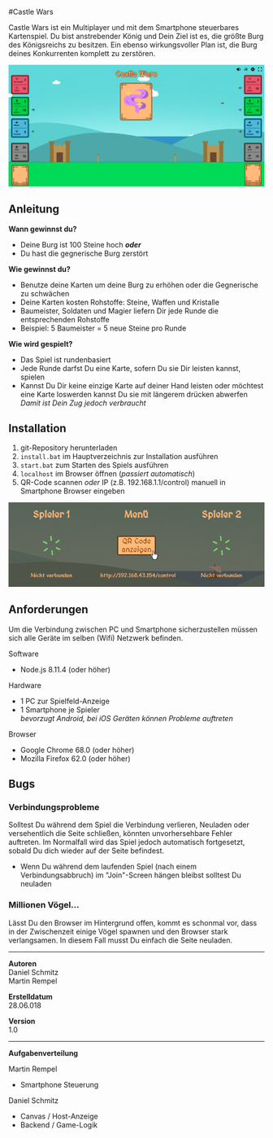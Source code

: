 #Castle Wars

Castle Wars ist ein Multiplayer und mit dem Smartphone steuerbares Kartenspiel.
Du bist anstrebender König und Dein Ziel ist es, die größte Burg des Königsreichs zu besitzen.
Ein ebenso wirkungsvoller Plan ist, die Burg deines Konkurrenten komplett zu zerstören.

![image](./static/images/readme/main.png)

## Anleitung
**Wann gewinnst du?**
* Deine Burg ist 100 Steine hoch ***oder***
* Du hast die gegnerische Burg zerstört

**Wie gewinnst du?**
* Benutze deine Karten um deine Burg zu erhöhen oder die Gegnerische zu schwächen
* Deine Karten kosten Rohstoffe: Steine, Waffen und Kristalle
* Baumeister, Soldaten und Magier liefern Dir jede Runde die entsprechenden Rohstoffe
* Beispiel: 5 Baumeister = 5 neue Steine pro Runde

**Wie wird gespielt?**
* Das Spiel ist rundenbasiert 
* Jede Runde darfst Du eine Karte, sofern Du sie Dir leisten kannst, spielen
* Kannst Du Dir keine einzige Karte auf deiner Hand leisten oder möchtest eine Karte loswerden kannst Du sie
mit längerem drücken abwerfen
<br/>*Damit ist Dein Zug jedoch verbraucht*

## Installation
1. git-Repository herunterladen
2. `install.bat` im Hauptverzeichnis zur Installation ausführen 
2. `start.bat` zum Starten des Spiels ausführen
3. `localhost` im Browser öffnen (*passiert automatisch*)
4. QR-Code scannen *oder* IP (z.B. 192.168.1.1/control) manuell in Smartphone Browser eingeben

![image](./static/images/readme/login.png)

## Anforderungen
Um die Verbindung zwischen PC und Smartphone sicherzustellen müssen sich alle Geräte im selben
(Wifi) Netzwerk befinden.

Software
* Node.js 8.11.4 (oder höher)

Hardware
* 1 PC zur Spielfeld-Anzeige
* 1 Smartphone je Spieler<br/>
*bevorzugt Android, bei iOS Geräten können Probleme auftreten*

Browser
* Google Chrome 68.0 (oder höher)
* Mozilla Firefox 62.0 (oder höher)

## Bugs

### Verbindungsprobleme
Solltest Du während dem Spiel die Verbindung verlieren, Neuladen oder versehentlich die Seite schließen,
könnten unvorhersehbare Fehler auftreten.
Im Normalfall wird das Spiel jedoch automatisch fortgesetzt, sobald Du dich wieder auf der Seite befindest.

* Wenn Du während dem laufenden Spiel (nach einem Verbindungsabbruch) 
im "Join"-Screen hängen bleibst solltest Du neuladen 

### Millionen Vögel...
Lässt Du den Browser im Hintergrund offen, kommt es schonmal vor, dass in der Zwischenzeit einige Vögel 
spawnen und den Browser stark verlangsamen. In diesem Fall musst Du einfach die Seite neuladen.

***

**Autoren**<br/>
Daniel Schmitz<br/>
Martin Rempel

**Erstelldatum**<br/>
28.06.018

**Version**<br/>
1.0

****

**Aufgabenverteilung**

Martin Rempel
* Smartphone Steuerung

Daniel Schmitz
* Canvas / Host-Anzeige
* Backend / Game-Logik

